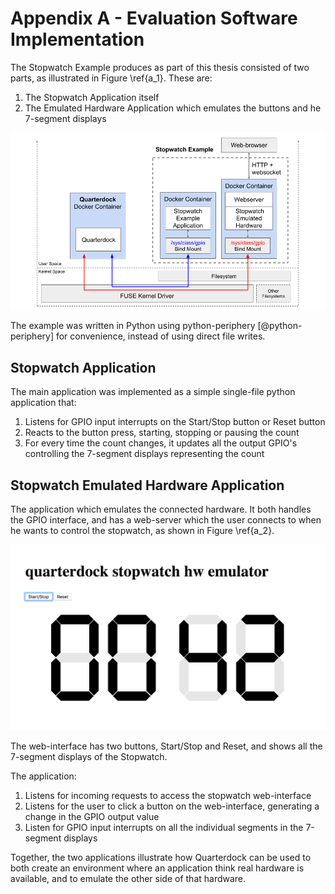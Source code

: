 # Appendix A - Evaluation Software Implementation

The Stopwatch Example produces as part of this thesis consisted of two parts, as illustrated in Figure \ref{a_1}. These are:

1. The Stopwatch Application itself
2. The Emulated Hardware Application which emulates the buttons and he 7-segment displays

![The Stopwatch Example \label{a_1}](source/figures/appendix_a_1.png)

The example was written in Python using python-periphery [@python-periphery] for convenience, instead of using direct file writes.

## Stopwatch Application
The main application was implemented as a simple single-file python application that:

1. Listens for GPIO input interrupts on the Start/Stop button or Reset button
2. Reacts to the button press, starting, stopping or pausing the count
3. For every time the count changes, it updates all the output GPIO's controlling the 7-segment displays representing the count

## Stopwatch Emulated Hardware Application
The application which emulates the connected hardware. It both handles the GPIO interface, and has a web-server which the user connects to when he wants to control the stopwatch, as shown in Figure \ref{a_2}.

![Starting and stopping the stopwatch \label{a_2}](source/figures/appendix_a_2.png)

The web-interface has two buttons, Start/Stop and Reset, and shows all the 7-segment displays of the Stopwatch.

The application:

1. Listens for incoming requests to access the stopwatch web-interface
2. Listens for the user to click a button on the web-interface, generating a change in the GPIO output value 
3. Listen for GPIO input interrupts on all the individual segments in the 7-segment displays

Together, the two applications illustrate how Quarterdock can be used to both create an environment where an application think real hardware is available, and to emulate the other side of that hardware.